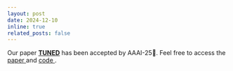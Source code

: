 ```yaml
---
layout: post
date: 2024-12-10
inline: true
related_posts: false
---
```



Our paper **[TUNED](/#:~:text=AAAI-,Trusted%20Unified%20Feature%2DNeighborhood%20Dynamics%20for%20Multi%2DView%20Classification,-Haojian%20Huang%2C%C2%A0Chuanyu)** has been accepted by AAAI-25🙂. Feel free to access the [paper <i class="fa-solid fa-file"></i> ](https://arxiv.org/pdf/2409.00755) and [code <i class="fa-brands fa-github"></i> ](https://github.com/JethroJames/TUNED) .